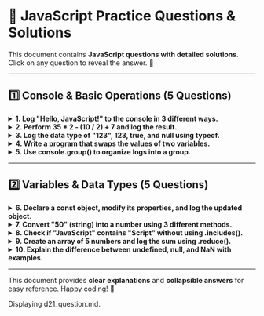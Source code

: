 # 📜 JavaScript Practice Questions & Solutions

This document contains **JavaScript questions with detailed solutions**.  
Click on any question to reveal the answer. 🚀

---

## **1️⃣ Console & Basic Operations (5 Questions)**

<details>
  <summary><strong>1. Log "Hello, JavaScript!" to the console in 3 different ways.</strong></summary>

```js
// Method 1: Using console.log()
console.log("Hello, JavaScript!");

// Method 2: Using console.warn()
console.warn("Hello, JavaScript!");

// Method 3: Using console.error()
console.error("Hello, JavaScript!");
```

</details>

<details>
  <summary><strong>2. Perform 35 * 2 - (10 / 2) + 7 and log the result.</strong></summary>

```js
let result = 35 * 2 - 10 / 2 + 7;
console.log(result); // Output: 74
```

</details>

<details>
  <summary><strong>3. Log the data type of "123", 123, true, and null using typeof.</strong></summary>

```js
console.log(typeof "123"); // "string"
console.log(typeof 123); // "number"
console.log(typeof true); // "boolean"
console.log(typeof null); // "object" (JavaScript quirk)
```

</details>

<details>
  <summary><strong>4. Write a program that swaps the values of two variables.</strong></summary>

```js
let a = 10,
  b = 20;
console.log("Before Swap:", "a =", a, ", b =", b);

// Using a temporary variable
let temp = a;
a = b;
b = temp;
console.log("After Swap (Method 1):", "a =", a, ", b =", b);

// Using array destructuring (modern JS)
[a, b] = [10, 20];
[a, b] = [b, a];
console.log("After Swap (Method 2):", "a =", a, ", b =", b);
```

</details>

<details>
  <summary><strong>5. Use console.group() to organize logs into a group.</strong></summary>

```js
console.group("User Info");
console.log("Name: John Doe");
console.log("Age: 25");
console.log("City: New York");
console.groupEnd();

console.groupCollapsed("Collapsed Group Example");
console.log("This content is collapsed by default.");
console.groupEnd();
```

</details>

---

## **2️⃣ Variables & Data Types (5 Questions)**

<details>
  <summary><strong>6. Declare a const object, modify its properties, and log the updated object.</strong></summary>

```js
const person = { name: "Alice", age: 25, city: "New York" };
console.log("Before update:", person);

// Modifying properties
person.age = 26;
person.city = "Los Angeles";

// Adding a new property
person.country = "USA";

console.log("After update:", person);
```

</details>

<details>
  <summary><strong>7. Convert "50" (string) into a number using 3 different methods.</strong></summary>

```js
let str = "50";

// Method 1: Using Number()
let num1 = Number(str);
console.log(num1, typeof num1); // 50 "number"

// Method 2: Using parseInt()
let num2 = parseInt(str);
console.log(num2, typeof num2); // 50 "number"

// Method 3: Using Unary `+` Operator
let num3 = +str;
console.log(num3, typeof num3); // 50 "number"
```

</details>

<details>
  <summary><strong>8. Check if "JavaScript" contains "Script" without using .includes().</strong></summary>

```js
let str = "JavaScript";

// Method 1: Using .indexOf()
console.log(str.indexOf("Script") !== -1); // true

// Method 2: Using .search()
console.log(str.search("Script") !== -1); // true
```

</details>

<details>
  <summary><strong>9. Create an array of 5 numbers and log the sum using .reduce().</strong></summary>

```js
let numbers = [10, 20, 30, 40, 50];
let sum = numbers.reduce((acc, num) => acc + num, 0);
console.log("Sum:", sum); // Sum: 150
```

</details>

<details>
  <summary><strong>10. Explain the difference between undefined, null, and NaN with examples.</strong></summary>

| Concept              | Meaning                                          | Example                                 |
| -------------------- | ------------------------------------------------ | --------------------------------------- |
| `undefined`          | A variable is declared but not assigned a value  | `let x; console.log(x); // undefined`   |
| `null`               | Represents an **intentional absence** of a value | `let y = null; console.log(y); // null` |
| `NaN` (Not a Number) | A result of an invalid math operation            | `console.log("hello" / 2); // NaN`      |

```js
let a; // Undefined
console.log(a); // undefined

let b = null; // Explicitly assigned null
console.log(b); // null

let c = "hello" / 2; // Invalid math operation
console.log(c); // NaN
console.log(typeof NaN); // "number" (weird JS quirk)
```

</details>

---

This document provides **clear explanations** and **collapsible answers** for easy reference. Happy coding! 🚀

Displaying d21_question.md.
